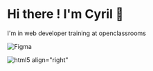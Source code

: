 # Hi there ! I'm Cyril 👋

I'm in web developer training at openclassrooms

![Figma ](https://img.shields.io/badge/figma-%23F24E1E.svg?style=for-the-badge&logo=figma&logoColor=white)

![html5 align="right"](https://img.shields.io/badge/HTML5-E34F26?style=for-the-badge&logo=html5&logoColor=white)

